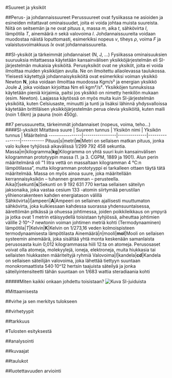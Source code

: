 #Suureet ja yksiköt

##Perus- ja johdannaissuureet
Perussuureet ovat fysiikassa ne asioiden ja esineiden mitattavat ominaisuudet, joita ei voida johtaa muista suureista. Niitä on seitsemän ja ne ovat pituus *s*, massa *m*, aika *t*, sähkövirta *I*, lämpötila *T*, ainemäärä *n* sekä valovoima *l*. Johdannaissuureita voidaan muodostaa näistä loputtomasti, esimerkiksi nopeus *v*, tiheys *ρ*, voima *F* ja valaistusvoimakkuus *lx* ovat johdannaissuureita.

##SI-yksiköt ja tärkeimmät johdannaiset (N, J, ...)
Fysiikassa ominaisuuksien suuruuksia mitattaessa käytetään kansainvälisen yksikköjärjestelmän eli SI-järjestelmän mukaisia yksiköitä. Perusyksiköt ovat ne yksiköt, joita ei voida ilmoittaa muiden yksikköjen avulla. Ne on ilmoitettu allaolevassa taulukossa. Yleisesti käytettyjä johdannaisyksiköitä ovat esimerkiksi voiman yksikkö Newton **N**, joka voidaan ilmoittaa muodossa Kgm/s² ja energian yksikkö Joule **J**, joka voidaan kirjoittaa Nm eli kgm²/s². Yksikköjen tunnuksissa käytetään pieniä kirjaimia, paitsi jos yksikkö on nimetty henkilön mukaan (esim. Newton).
  Laajassa käytössä on myös muita kuin SI-järjestelmän yksiköitä, kuten Celsiusaste, minuutti ja tunti ja lisäksi lähinnä yhdysvalloissa käytetään brittiläisen yksikköjärjestelmän perua olevia yksiköitä, kuten maili (noin 1.6km) ja pauna (noin 450g).

##7 perussuuretta, tärkeimmät johdannaiset (nopeus, voima, teho...)
####SI-yksiköt
Mitattava suure | Suureen tunnus | Yksikön nimi | Yksikön tunnus | Määritelmä
----------------|----------------|--------------|----------------|-----------
Pituus|*s*|metri|**m**|Metri on sellaisen matkan pituus, jonka valo kulkee tyhjiössä aikavälissä 1/299 792 458 sekuntia.
Massa|*m*|kilogramma|**kg**|Kilogramma on yhtä suuri kuin kansainvälisen kilogramman prototyypin massa (1. ja 3. CGPM, 1889 ja 1901). Alun perin määritelmänä oli ”1 litra vettä on massaltaan kilogramman 4 °C:n lämpötilassa”, mutta kilogramman prototyyppi ei tarkalleen ottaen täytä tätä määritelmää. Massa on myös ainoa suure, joka määritellään kerrannaisyksikön – tuhannen gramman – perusteella.
Aika|*t*|sekunti|**s**|Sekunti on 9 192 631 770 kertaa sellaisen säteilyn jaksonaika, joka vastaa cesium 133 -atomin siirtymää perustilan ylihienorakenteen kahden energiatason välillä
Sähkövirta|*I*|ampeeri|**A**|Ampeeri on sellainen ajallisesti muuttumaton sähkövirta, joka kulkiessaan kahdessa suorassa yhdensuuntaisessa, äärettömän pitkässä ja ohuessa johtimessa, joiden poikkileikkaus on ympyrä ja jotka ovat 1 metrin etäisyydellä toisistaan tyhjiössä, aiheuttaa johtimien välille 2·10^-7 newtonin voiman johtimen metriä kohti 
(Termodynaaminen) lämpötila|*T*|Kelvin|**K**|Kelvin on 1/273,16 veden kolmoispisteen termodynaamisesta lämpötilasta
Ainemäärä|*n*|mooli|**mol**|Mooli on sellaisen systeemin ainemäärä, joka sisältää yhtä monta keskenään samanlaista perusosasta kuin 0,012 kilogrammassa hiili 12:ta on atomeja. Perusosaset voivat olla atomeja, molekyylejä, ioneja, elektroneja, muita hiukkasia tai sellaisten hiukkasten määriteltyjä ryhmiä
Valovoima|*I*|kandela|**cd**|Kandela on sellaisen säteilijän valovoima, joka lähettää tiettyyn suuntaan monokromaattista 540·10^12 hertsin taajuista säteilyä ja jonka säteilyintensiteetti tähän suuntaan on 1/683 wattia steradiaania kohti 

#####Miten kaikki onkaan johdettu toisistaan?
![Kuva SI-juiduista](https://upload.wikimedia.org/wikipedia/commons/c/c8/SI_base_unit.svg)

#Mittaamisesta

##virhe ja sen merkitys tulokseen

##virhetyypit

##tarkkuus


#Tulosten esityksestä

##analysointi

##kuvaajat

##taulukot

##luotettavuuden arviointi
